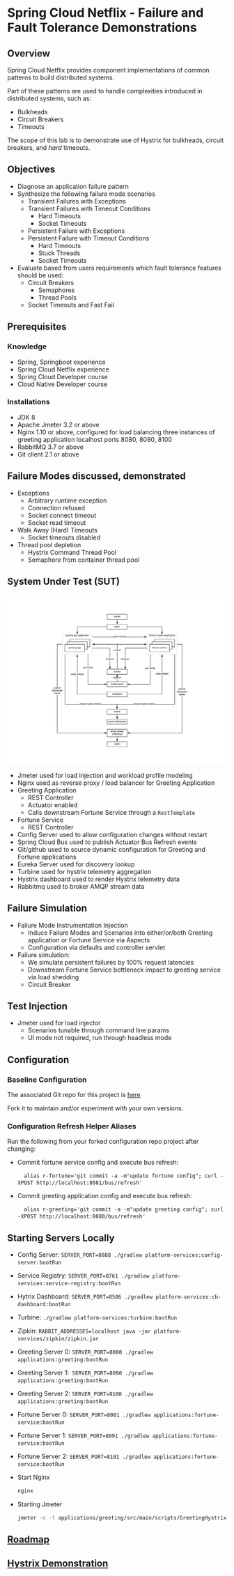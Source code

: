 # Spring Cloud Netflix - Failure and Fault Tolerance Demonstrations

## Overview

Spring Cloud Netflix provides component implementations of common patterns to
build distributed systems.

Part of these patterns are used to handle complexities introduced in
distributed systems, such as:
- Bulkheads
- Circuit Breakers
- Timeouts

The scope of this lab is to demonstrate use of Hystrix for bulkheads,
circuit breakers, and *hard* timeouts.

## Objectives

- Diagnose an application failure pattern
- Synthesize the following failure mode scenarios
    - Transient Failures with Exceptions
    - Transient Failures with Timeout Conditions
        - Hard Timeouts
        - Socket Timeouts
    - Persistent Failure with Exceptions
    - Persistent Failure with Timeout Conditions
        - Hard Timeouts
        - Stuck Threads
        - Socket Timeouts
- Evaluate based from users requirements which fault tolerance
features should be used:
    - Circuit Breakers
        - Semaphores
        - Thread Pools
    - Socket Timeouts and Fast Fail

## Prerequisites

### Knowledge

- Spring, Springboot experience
- Spring Cloud Netflix experience
- Spring Cloud Developer course
- Cloud Native Developer course

### Installations

- JDK 8
- Apache Jmeter 3.2 or above
- Nginx 1.10 or above, configured for load balancing three instances
of greeting application localhost ports 8080, 8090, 8100
- RabbitMQ 3.7 or above
- Git client 2.1 or above

## Failure Modes discussed, demonstrated

- Exceptions
    - Arbitrary runtime exception
    - Connection refused
    - Socket connect timeout
    - Socket read timeout
- Walk Away (Hard) Timeouts
    - Socket timeouts disabled
- Thread pool depletion
    - Hystrix Command Thread Pool
    - Semaphore from container thread pool

## System Under Test (SUT)

![Architecture](./site/images/netflix-oss-app.png)

- Jmeter used for load injection and workload profile modeling
- Nginx used as reverse proxy / load balancer for Greeting Application
- Greeting Application
    - REST Controller
    - Actuator enabled
    - Calls downstream Fortune Service through a `RestTemplate`
- Fortune Service
    - REST Controller
- Config Server used to allow configuration changes without restart
- Spring Cloud Bus used to publish Actuator Bus Refresh events
- Git/github used to source dynamic configuration for Greeting and
Fortune applications
- Eureka Server used for discovery lookup
- Turbine used for hystrix telemetry aggregation
- Hystrix dashboard used to render Hystrix telemetry data
- Rabbitmq used to broker AMQP stream data

## Failure Simulation

- Failure Mode Instrumentation Injection
    - Induce Failure Modes and Scenarios into either/or/both
    Greeting application or Fortune Service via Aspects
    - Configuration via defaults and controller servlet
- Failure simulation:
    - We simulate persistent failures by 100% request latencies
    - Downstream Fortune Service bottleneck impact to greeting service
    via load shedding
    - Circuit Breaker

## Test Injection
- Jmeter used for load injector
    - Scenarios tunable through command line params
    - UI mode not required, run through headless mode

## Configuration

### Baseline Configuration

The associated Git repo for this project is [here](https://github.com/pivotal-bill-kable/spring-cloud-netflix-oss-ft-demos-config) 

Fork it to maintain and/or experiment with your own versions.

### Configuration Refresh Helper Aliases

Run the following from your forked configuration repo project after
changing:

- Commit fortune service config and execute bus refresh:

        alias r-fortune='git commit -a -m"update fortune config"; curl -XPOST http://localhost:8081/bus/refresh'
        
- Commit greeting application config and execute bus refresh:

        alias r-greeting='git commit -a -m"update greeting config"; curl -XPOST http://localhost:8080/bus/refresh'
        
## Starting Servers Locally

- Config Server: `SERVER_PORT=8888 ./gradlew platform-services:config-server:bootRun`
- Service Registry: `SERVER_PORT=8761 ./gradlew platform-services:service-registry:bootRun`
- Hytrix Dashboard: `SERVER_PORT=8586 ./gradlew platform-services:cb-dashboard:bootRun`
- Turbine: `./gradlew platform-services:turbine:bootRun`
- Zipkin: `RABBIT_ADDRESSES=localhost java -jar platform-services/zipkin/zipkin.jar`

- Greeting Server 0: `SERVER_PORT=8080 ./gradlew applications:greeting:bootRun`
- Greeting Server 1:` SERVER_PORT=8090 ./gradlew applications:greeting:bootRun`
- Greeting Server 2: `SERVER_PORT=8100 ./gradlew applications:greeting:bootRun`

- Fortune Server 0: `SERVER_PORT=8081 ./gradlew applications:fortune-service:bootRun`
- Fortune Server 1: `SERVER_PORT=8091 ./gradlew applications:fortune-service:bootRun`
- Fortune Server 2: `SERVER_PORT=8101 ./gradlew applications:fortune-service:bootRun`

- Start Nginx
    
    ```bash
    nginx
    ```
    
- Starting Jmeter

    ```bash
    jmeter -n -t applications/greeting/src/main/scripts/GreetingHystrixTest.jmx -Jhits=${REQUESTS_PER_MINUTE}
    ```

## [Roadmap](./site/roadmap.md)

## [Hystrix Demonstration](./site/roadmap.md)